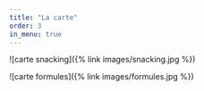 ```yaml
---
title: "La carte"
order: 3
in_menu: true
---
```

![carte snacking]({% link images/snacking.jpg %})

![carte formules]({% link images/formules.jpg %}) 